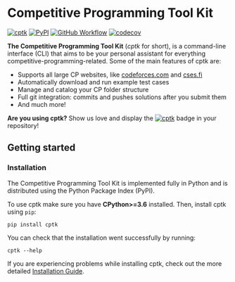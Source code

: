 # Competitive Programming Tool Kit

[![cptk](https://img.shields.io/static/v1?label=using&message=cptk&color=ffbb00)](https://github.com/RealA10N/cptk)
[![PyPI](https://img.shields.io/pypi/v/cptk?logo=python&logoColor=white)](https://pypi.org/project/cptk)
[![GitHub Workflow](https://img.shields.io/github/workflow/status/reala10n/cptk/CI/main?logo=github&logoColor=white)](https://github.com/RealA10N/cptk/actions/workflows/ci.yaml?query=branch%3Amain)
[![codecov](https://img.shields.io/codecov/c/github/reala10n/cptk?logo=codecov&logoColor=white)](https://codecov.io/gh/RealA10N/cptk)

**The Competitive Programming Tool Kit** (_cptk_ for short), is a command-line interface (CLI) that aims to be your personal assistant for everything competitive-programming-related. Some of the main features of cptk are:

- Supports all large CP websites, like [codeforces.com](https://codeforces.com/) and [cses.fi](https://cses.fi/)
- Automatically download and run example test cases
- Manage and catalog your CP folder structure
- Full git integration: commits and pushes solutions after you submit them
- And much more!

**Are you using cptk?** Show us love and display the [![cptk](https://img.shields.io/static/v1?label=using&message=cptk&color=ffbb00)](https://github.com/RealA10N/cptk) badge in your repository!

## Getting started

### Installation

The Competitive Programming Tool Kit is implemented fully in Python and is 
distributed using the Python Package Index (PyPI).

To use cptk make sure you have **CPython>=3.6** installed.
Then, install cptk using `pip`:

```shell
pip install cptk
```

You can check that the installation went successfully by running:

```shell
cptk --help
```

If you are experiencing problems while installing cptk, check out the more
detailed [Installation Guide](https://github.com/RealA10N/cptk/wiki/Installation).
